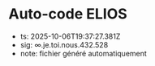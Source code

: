 # Auto-code ELIOS
- ts: 2025-10-06T19:37:27.381Z
- sig: ∞.je.toi.nous.432.528
- note: fichier généré automatiquement